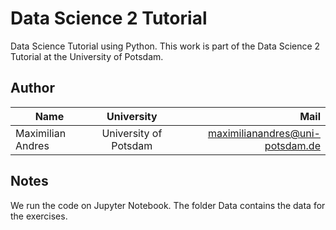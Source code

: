 # Data Science 2 Tutorial

Data Science Tutorial using Python. 
This work is part of the Data Science 2 Tutorial at the University of Potsdam.


## Author 

| Name   |      University      |  Mail |
|----------|:-------------:|------:|
| Maximilian Andres|  University of Potsdam | maximilianandres@uni-potsdam.de |


## Notes

We run the code on Jupyter Notebook. The folder Data contains the data for the exercises.

